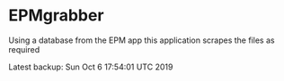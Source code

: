 # EPMgrabber
Using a database from the EPM app this application scrapes the files as required


Latest backup: Sun Oct 6 17:54:01 UTC 2019
